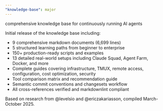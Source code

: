 ```yaml
---
"knowledge-base": major
---
```


comprehensive knowledge base for continuously running AI agents

Initial release of the knowledge base including:

- 9 comprehensive markdown documents (6,699 lines)
- 5 structured learning paths from beginner to enterprise
- 150+ production-ready scripts and examples
- 13 detailed real-world setups including Claude Squad, Agent Farm, Docker, and more
- Complete guides covering infrastructure, TMUX, remote access, configuration, cost optimization, security
- Tool comparison matrix and recommendation guide
- Semantic commit conventions and changesets workflow
- All cross-references verified and markdownlint compliant

Based on research from @levelsio and @ericzakariasson, compiled March-October 2025.

